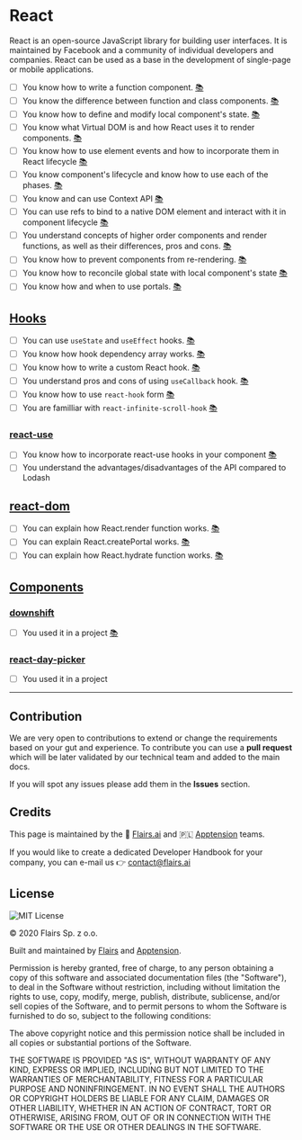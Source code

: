 React
=====

React is an open-source JavaScript library for building user interfaces. It is maintained by Facebook and a community of individual developers and companies. React can be used as a base in the development of single-page or mobile applications.

  

*   [ ] You know how to write a function component. [:books:](https://reactjs.org/docs/components-and-props.html#function-and-class-components)
*   [ ] You know the difference between function and class components. [:books:](https://medium.com/@Zwenza/functional-vs-class-components-in-react-231e3fbd7108#:~:text=The%20most%20obvious%20one%20difference,which%20returns%20a%20React%20element.)
*   [ ] You know how to define and modify local component's state. [:books:](https://reactjs.org/docs/faq-state.html)
*   [ ] You know what Virtual DOM is and how React uses it to render components. [:books:](https://www.geeksforgeeks.org/reactjs-virtual-dom/)
*   [ ] You know how to use element events and how to incorporate them in React lifecycle [:books:](https://reactjs.org/docs/handling-events.html#gatsby-focus-wrapper)
*   [ ] You know component's lifecycle and know how to use each of the phases. [:books:](https://www.geeksforgeeks.org/reactjs-lifecycle-components/)
*   [ ] You know and can use Context API [:books:](https://reactjs.org/docs/context.html#reactcreatecontext)
*   [ ] You can use refs to bind to a native DOM element and interact with it in component lifecycle [:books:](https://css-tricks.com/working-with-refs-in-react/)
*   [ ] You understand concepts of higher order components and render functions, as well as their differences, pros and cons. [:books:](https://reactjs.org/docs/higher-order-components.html)
*   [ ] You know how to prevent components from re-rendering. [:books:](https://blog.bitsrc.io/5-ways-to-avoid-react-component-re-renderings-90241e775b8c)
*   [ ] You know how to reconcile global state with local component's state [:books:](https://redux.js.org/introduction/getting-started)
*   [ ] You know how and when to use portals. [:books:](https://reactjs.org/docs/portals.html#gatsby-focus-wrapper)

[Hooks](/Technical%20Stack/Mobile%20Developer/React.md#hooks)
-------------------------------------------------------------

*   [ ] You can use <code>useState</code> and <code>useEffect</code> hooks. [:books:](https://www.valentinog.com/blog/hooks/)
*   [ ] You know how hook dependency array works. [:books:](https://medium.com/better-programming/understanding-the-useeffect-dependency-array-2913da504c44)
*   [ ] You know how to write a custom React hook. [:books:](https://reactjs.org/docs/hooks-custom.html)
*   [ ] You understand pros and cons of using <code>useCallback</code> hook. [:books:](https://kentcdodds.com/blog/usememo-and-usecallback/)
*   [ ] You know how to use <code>react-hook</code> form [:books:](https://www.react-hook-form.com/get-started/) 
*   [ ] You are familliar with <code>react-infinite-scroll-hook</code> [:books:](https://www.npmjs.com/package/react-infinite-scroll-hook/)

### [react-use](/Technical%20Stack/Mobile%20Developer/React.md#react-use)

*   [ ] You know how to incorporate react-use hooks in your component [:books:](https://github.com/streamich/react-use/blob/master/docs/useLocalStorage.md)
*   [ ] You understand the advantages/disadvantages of the API compared to Lodash

[react-dom](/Technical%20Stack/Mobile%20Developer/React.md#react-dom)
---------------------------------------------------------------------

*   [ ] You can explain how React.render function works. [:books:](https://reactjs.org/docs/rendering-elements.html)
*   [ ] You can explain React.createPortal works. [:books:](https://blog.logrocket.com/learn-react-portals-by-example/)
*   [ ] You can explain how React.hydrate function works. [:books:](https://medium.com/@akakankur81/a-quick-overview-on-react-dom-render-and-hydrate-6d0ec6c1b234)

[Components](/Technical%20Stack/Mobile%20Developer/React.md#components)
-----------------------------------------------------------------------

### [downshift](/Technical%20Stack/Mobile%20Developer/React.md#downshift)

*   [ ] You used it in a project [:books:](https://codesandbox.io/s/github/kentcdodds/downshift-examples/tree/master/?module=%2Fsrc%2Fordered-examples%2F01-basic-autocomplete.js&moduleview=1)

### [react-day-picker](/Technical%20Stack/Mobile%20Developer/React.md#react-day-picker)

*   [ ] You used it in a project

* * *

Contribution
------------

We are very open to contributions to extend or change the requirements based on your gut and experience. To contribute you can use a **pull request** which will be later validated by our technical team and added to the main docs.

If you will spot any issues please add them in the **Issues** section.

Credits
-------

This page is maintained by the 🔹 [Flairs.ai](http://Flairs.ai) and 🇵🇱 [Apptension](https://apptension.com) teams.

If you would like to create a dedicated Developer Handbook for your company, you can e-mail us 👉 [contact@flairs.ai](mailto:contact@flairs.ai)

License
-------

![MIT License](https://img.shields.io/badge/License-MIT-blue.svg)

© 2020 Flairs Sp. z o.o.

Built and maintained by [Flairs](https://www.flairs.ai) and [Apptension](https://apptension.com).

Permission is hereby granted, free of charge, to any person obtaining a copy of this software and associated documentation files (the "Software"), to deal in the Software without restriction, including without limitation the rights to use, copy, modify, merge, publish, distribute, sublicense, and/or sell copies of the Software, and to permit persons to whom the Software is furnished to do so, subject to the following conditions:

The above copyright notice and this permission notice shall be included in all copies or substantial portions of the Software.

THE SOFTWARE IS PROVIDED "AS IS", WITHOUT WARRANTY OF ANY KIND, EXPRESS OR IMPLIED, INCLUDING BUT NOT LIMITED TO THE WARRANTIES OF MERCHANTABILITY, FITNESS FOR A PARTICULAR PURPOSE AND NONINFRINGEMENT. IN NO EVENT SHALL THE AUTHORS OR COPYRIGHT HOLDERS BE LIABLE FOR ANY CLAIM, DAMAGES OR OTHER LIABILITY, WHETHER IN AN ACTION OF CONTRACT, TORT OR OTHERWISE, ARISING FROM, OUT OF OR IN CONNECTION WITH THE SOFTWARE OR THE USE OR OTHER DEALINGS IN THE SOFTWARE.

